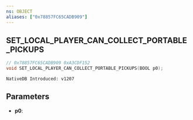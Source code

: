 ```yaml
---
ns: OBJECT
aliases: ["0x78857FC65CADB909"]
---
```

## SET_LOCAL_PLAYER_CAN_COLLECT_PORTABLE_PICKUPS

```c
// 0x78857FC65CADB909 0xA3CDF152
void SET_LOCAL_PLAYER_CAN_COLLECT_PORTABLE_PICKUPS(BOOL p0);
```

```
NativeDB Introduced: v1207
```

## Parameters
* **p0**:
